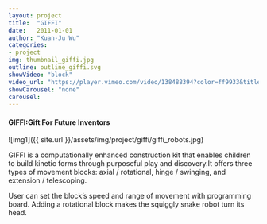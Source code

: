 ```yaml
---
layout: project
title:  "GIFFI"
date:   2011-01-01
author: "Kuan-Ju Wu"
categories:
- project
img: thumbnail_giffi.jpg
outline: outline_giffi.svg
showVideo: "block"
video_url: "https://player.vimeo.com/video/138488394?color=ff9933&title=0&byline=0&portrait=0"
showCarousel: "none"
carousel:
---
```

#### GIFFI:Gift For Future Inventors ####

![img1]({{ site.url }}/assets/img/project/giffi/giffi_robots.jpg)

GIFFI is a computationally enhanced construction kit that enables children to build kinetic forms through purposeful play and discovery.It offers three types of movement blocks: axial / rotational, hinge / swinging, and extension / telescoping.

User can set the block’s speed and range of movement with programming board. Adding a rotational block makes the squiggly snake robot turn its head.
